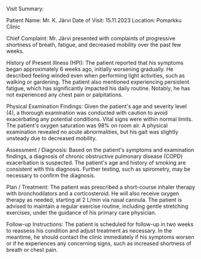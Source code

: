 Visit Summary:

Patient Name: Mr. K. Järvi
Date of Visit: 15.11.2023
Location: Pomarkku Clinic

Chief Complaint:
Mr. Järvi presented with complaints of progressive shortness of breath, fatigue, and decreased mobility over the past few weeks.

History of Present Illness (HPI):
The patient reported that his symptoms began approximately 6 weeks ago, initially worsening gradually. He described feeling winded even when performing light activities, such as walking or gardening. The patient also mentioned experiencing persistent fatigue, which has significantly impacted his daily routine. Notably, he has not experienced any chest pain or palpitations.

Physical Examination Findings:
Given the patient's age and severity level (4), a thorough examination was conducted with caution to avoid exacerbating any potential conditions. Vital signs were within normal limits. The patient's oxygen saturation was 98% on room air. A physical examination revealed no acute abnormalities, but his gait was slightly unsteady due to decreased mobility.

Assessment / Diagnosis:
Based on the patient's symptoms and examination findings, a diagnosis of chronic obstructive pulmonary disease (COPD) exacerbation is suspected. The patient's age and history of smoking are consistent with this diagnosis. Further testing, such as spirometry, may be necessary to confirm the diagnosis.

Plan / Treatment:
The patient was prescribed a short-course inhaler therapy with bronchodilators and a corticosteroid. He will also receive oxygen therapy as needed, starting at 2 L/min via nasal cannula. The patient is advised to maintain a regular exercise routine, including gentle stretching exercises, under the guidance of his primary care physician.

Follow-up Instructions:
The patient is scheduled for follow-up in two weeks to reassess his condition and adjust treatment as necessary. In the meantime, he should contact the clinic immediately if his symptoms worsen or if he experiences any concerning signs, such as increased shortness of breath or chest pain.